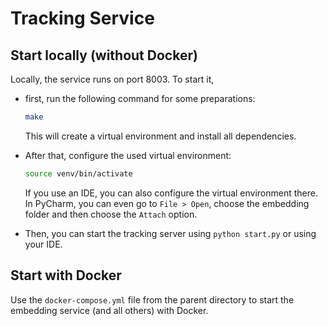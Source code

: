 # Tracking Service

## Start locally (without Docker)
Locally, the service runs on port 8003. To start it, 

  - first, run the following command for some preparations:
    ```bash
    make
    ```
    This will create a virtual environment and install all dependencies.

  - After that, configure the used virtual environment:
    ```bash
    source venv/bin/activate
    ```
    If you use an IDE, you can also configure the virtual environment there.
    In PyCharm, you can even go to `File > Open`, choose the embedding folder
    and then choose the `Attach` option.

- Then, you can start the tracking server using `python start.py` or using your IDE.

## Start with Docker
Use the `docker-compose.yml` file from the parent directory
to start the embedding service (and all others) with Docker.
